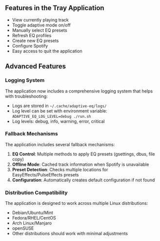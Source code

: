 ## Features in the Tray Application

- View currently playing track
- Toggle adaptive mode on/off
- Manually select EQ presets
- Refresh EQ profiles
- Create new EQ presets
- Configure Spotify
- Easy access to quit the application

## Advanced Features

### Logging System

The application now includes a comprehensive logging system that helps with troubleshooting:

- Logs are stored in `~/.cache/adaptive-eq/logs/`
- Log level can be set with environment variable: `ADAPTIVE_EQ_LOG_LEVEL=debug ./run.sh`
- Log levels: debug, info, warning, error, critical

### Fallback Mechanisms

The application includes several fallback mechanisms:

1. **EQ Control**: Multiple methods to apply EQ presets (gsettings, dbus, file copy)
2. **Offline Mode**: Cached track information when Spotify is unavailable
3. **Preset Detection**: Checks multiple locations for EasyEffects/PulseEffects presets
4. **Configuration**: Automatically creates default configuration if not found

### Distribution Compatibility

The application is designed to work across multiple Linux distributions:

- Debian/Ubuntu/Mint
- Fedora/RHEL/CentOS
- Arch Linux/Manjaro
- openSUSE
- Other distributions should work with minimal adjustments
